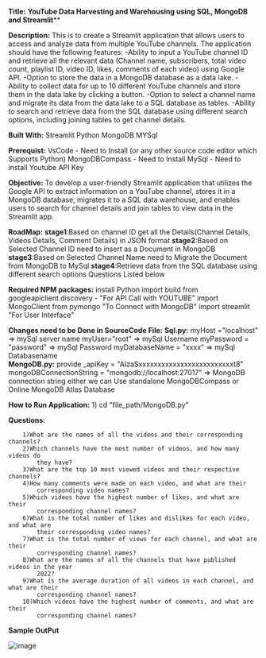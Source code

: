 
**Title:**
	**YouTube Data Harvesting and Warehousing using SQL, MongoDB and Streamlit****

**Description:**
	This is to create a Streamlit application that allows users to access and analyze data from multiple YouTube channels. The application should have the following features:
		-Ability to input a YouTube channel ID and retrieve all the relevant data (Channel name, subscribers, total video count, playlist ID, video ID, 		 likes, comments of each video) using Google API.
		-Option to store the data in a MongoDB database as a data lake.
		-Ability to collect data for up to 10 different YouTube channels and store them in the data lake by clicking a button.
		-Option to select a channel name and migrate its data from the data lake to a SQL database as tables.
		-Ability to search and retrieve data from the SQL database using different search options, including joining tables to get channel details.
		
**Built With:**
	Streamlit
	Python
	MongoDB
	MYSql
	
**Prerequist:**
	VsCode - Need to Install (or any other source code editor which Supports Python)
	MongoDBCompass - Need to Install
	MySql - Need to install
	Youtube API Key
	
**Objective:**
	To develop a user-friendly Streamlit application that utilizes the Google API to extract information on a YouTube channel, 
	stores it in a MongoDB database, migrates it to a SQL data warehouse, 
	and enables users to search for channel details and join tables to view data in the Streamlit app.
	
**RoadMap:**
	**stage1**:Based on channel ID get all the Details(Channel Details, Videos Details, Comment Details) in JSON format
	**stage2**:Based on Selected Channel ID need to insert as a Document in MongoDB 
	**stage3**:Based on Selected Channel Name need to Migrate the Document from MongoDB to MySql
	**stage4**:Retrieve data from the SQL database using different search options Questions Listed below

**Required NPM packages:**
	install Python
	import build from googleapiclient.discovery - "For API Call with YOUTUBE"
	import MongoClient from pymongo "To Connect with MongoDB"
	import streamlit "For User Interface"

**Changes need to be Done in SourceCode File:**
	**Sql.py:**
		myHost ="localhost" => mySql server name
		myUser="root" => mySql Username
		myPassword = "password" => mySql Password
		myDatabaseName = "xxxx" => mySql Databasename		
	**MongoDB.py:**
		provide _apiKey = "AIzaSxxxxxxxxxxxxxxxxxxxxxxxxxt8"
		mongoDBConnectionString = "mongodb://localhost:27017" => MongoDB connection string
		either we can Use standalone MongoDBCompass or Online MongoDB Atlas Database

**How to Run Application:**
	1) cd "file_path/MongoDB.py" 

**Questions:**

		1)What are the names of all the videos and their corresponding channels?
		2)Which channels have the most number of videos, and how many videos do
			they have?
		3)What are the top 10 most viewed videos and their respective channels?
		4)How many comments were made on each video, and what are their
			corresponding video names?
		5)Which videos have the highest number of likes, and what are their 
			corresponding channel names?
		6)What is the total number of likes and dislikes for each video, and what are 
			their corresponding video names?
		7)What is the total number of views for each channel, and what are their 
			corresponding channel names?
		8)What are the names of all the channels that have published videos in the year
			2022?
		9)What is the average duration of all videos in each channel, and what are their 
			corresponding channel names?
		10)Which videos have the highest number of comments, and what are their 
			corresponding channel names?
**Sample OutPut**

![image](https://github.com/praveennandagopal/YouTube-Harvest-Using-Youtube-API/assets/45605371/70cbaab5-ef51-45c9-b4bc-dbe79cadbfda)


